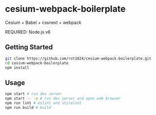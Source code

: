# cesium-webpack-boilerplate

Cesium + Babel + cssnext + webpack

REQUIRED: Node.js v6

## Getting Started

```sh
git clone https://github.com/rot1024/cesium-webpack-boilerplate.git
cd cesium-webpack-boilerplate
npm install
```

## Usage

```sh
npm start # run dev server
npm start -- -o # run dev server and open web browser
npm run lint # eslint and stylelint
npm run build # build
```
